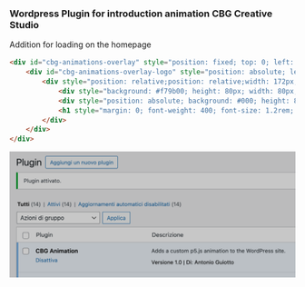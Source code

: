 ### Wordpress Plugin for introduction animation CBG Creative Studio

Addition for loading on the homepage
```html
<div id="cbg-animations-overlay" style="position: fixed; top: 0; left: 0; width: 100%; height: 100%; background-color: #F0EBE6; z-index: 12004;">
    <div id="cbg-animations-overlay-logo" style="position: absolute; left: 50%; transform: translateX(-50%);">
        <div style="position: relative;position: relative;width: 172px;height: 0;">
            <div style="background: #f79b00; height: 80px; width: 80px; border-radius: 100%; position: absolute; bottom: -80px; left: 90px;"></div>
            <div style="position: absolute; background: #000; height: 80px; width: 80px; border-radius: 100%; left: 60px; bottom: -50px;"></div>
            <h1 style="margin: 0; font-weight: 400; font-size: 1.2rem; line-height: 1.4rem;">CBG</h1>
        </div>
    </div>
</div>
```

![Site](./plugin_wp.png)